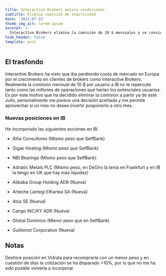 ```yaml
---
title: Interactive Brokers mejora condiciones
subtitle: Elimina comisión de inactividad
date: '2021-07-22'
thumb_img_alt: lorem-ipsum
excerpt: >-
  Interactive Brokers elimina la comisión de 10 $ mensuales y se convierte en el mejor bróker para invertir cualquier capital.
hide_header: false
template: post
---
```

## El trasfondo
Interactive Brokers ha visto que iba perdiendo cuota de mercado en Europa por el crecimiento en clientes de brókers como Interactive Brokers.  
Realmente la comisión mensual de 10 $ por usuario a IB no le repercute tanto como las millones de operaciones que harían los potenciales usuarios.  
Es por este motivo que ha decidido eliminar la comisión a partir ya de este Julio, personalmente me parece una decisión acertada y me permite aprovechar si un mes no deseo invertir posponerlo a otro mes.

### Nuevas posiciones en IB

He incorporado las siguientes acciones en IB:

* Altia Consultores (Mismo peso que SelfBank)

* Gigas Hosting (Mismo peso que SelfBank)

* NBI Bearings (Mismo peso que SelfBank)

* Adriatic Metals PLC (Mismo peso, en DeGiro la tenía en Frankfurt y en IB la tengo en UK que hay más liquidez)

* Alibaba Group Holding ADR (Nueva)

* Arteche Lantegi ElKartea SA (Nueva)

* Atos SE (Nueva)

* Cango INC/KY ADR (Nueva)

* Global Dominion (Menor peso que en SelfBank)

* Guillemot Corporation (Nueva)

## Notas
Deshice posición en Vidrala para recomprarla con un menor peso y en cuestión de dias la cotización se ha disparado >10%, por lo que no me ha sido posible volverla a incorporar.